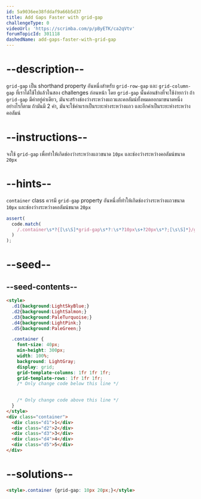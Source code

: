 ```yaml
---
id: 5a9036ee38fddaf9a66b5d37
title: Add Gaps Faster with grid-gap
challengeType: 0
videoUrl: 'https://scrimba.com/p/pByETK/ca2qVtv'
forumTopicId: 301118
dashedName: add-gaps-faster-with-grid-gap
---
```


# --description--

`grid-gap` เป็น shorthand property อันหนึ่งสำหรับ `grid-row-gap` และ `grid-column-gap` ที่เราได้ใช้ไปแล้วในสอง challenges ก่อนหน้า โดย `grid-gap` นั้นค่อนข้างที่จะใช้ง่ายกว่า
ถ้า `grid-gap` มีค่าอยู่ค่าเดียว, มันจะสร้างช่องว่างระหว่างแถวและคอลัมน์ทั้งหมดออกมาขนาดหนึ่ง
อย่างไรก็ตาม ถ้ามันมี 2 ค่า, มันจะใช้ค่าแรกเป็นระยะห่างระหว่างแถว และอีกค่าเป็นระยะห่างระหว่างคอลัมน์

# --instructions--

จงใช้ `grid-gap` เพื่อทำให้เกิดช่องว่างระหว่างแถวขนาด `10px` และช่องว่างระหว่างคอลัมน์ขนาด `20px` 
# --hints--

`container` class ควรมี `grid-gap` property อันหนึ่งที่ทำให้เกิดช่องว่างระหว่างแถวขนาด `10px` และช่องว่างระหว่างคอลัมน์ขนาด `20px` 

```js
assert(
  code.match(
    /.container\s*?{[\s\S]*grid-gap\s*?:\s*?10px\s+?20px\s*?;[\s\S]*}/gi
  )
);
```

# --seed--

## --seed-contents--

```html
<style>
  .d1{background:LightSkyBlue;}
  .d2{background:LightSalmon;}
  .d3{background:PaleTurquoise;}
  .d4{background:LightPink;}
  .d5{background:PaleGreen;}

  .container {
    font-size: 40px;
    min-height: 300px;
    width: 100%;
    background: LightGray;
    display: grid;
    grid-template-columns: 1fr 1fr 1fr;
    grid-template-rows: 1fr 1fr 1fr;
    /* Only change code below this line */

    
    /* Only change code above this line */
  }
</style>
<div class="container">
  <div class="d1">1</div>
  <div class="d2">2</div>
  <div class="d3">3</div>
  <div class="d4">4</div>
  <div class="d5">5</div>
</div>
```

# --solutions--

```html
<style>.container {grid-gap: 10px 20px;}</style>
```
